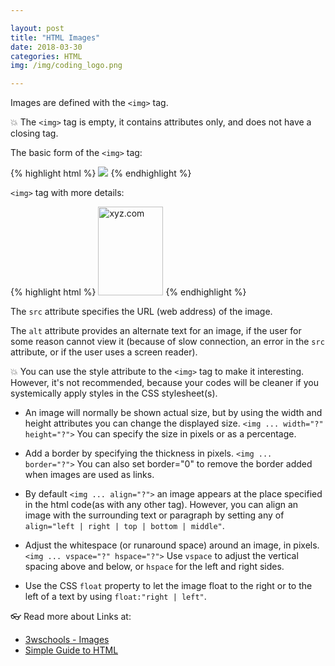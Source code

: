 ```yaml
---

layout: post
title: "HTML Images"
date: 2018-03-30
categories: HTML
img: /img/coding_logo.png

---
```


Images are defined with the `<img>` tag.

💥 The `<img>` tag is empty, it contains attributes only, and does not have a closing tag.

The basic form of the `<img>` tag:

{% highlight html %}
  <img src="url">
{% endhighlight %}

`<img>` tag with more details:

{% highlight html %}
  <img src="xyz.jpg" alt="xyz.com" width="104" height="142">
{% endhighlight %}

The `src` attribute specifies the URL (web address) of the image.

The `alt` attribute provides an alternate text for an image, if the user for some reason cannot view it (because of slow connection, an error in the `src` attribute, or if the user uses a screen reader).

💥 You can use the style attribute to the `<img>` tag to make it interesting. However, it's not recommended, because your codes will be cleaner if you systemically apply styles in the CSS stylesheet(s).

- An image will normally be shown actual size, but by using the width and height attributes you can change the displayed size. `<img ... width="?" height="?">` You can specify the size in pixels or as a percentage.

- Add a border by specifying the thickness in pixels. `<img ... border="?">` You can also set border="0" to remove the border added when images are used as links.

- By default `<img ... align="?">` an image appears at the place specified in the html code(as with any other tag). However, you can align an image with the surrounding text or paragraph by setting any of `align="left | right | top | bottom | middle"`.

- Adjust the whitespace (or runaround space) around an image, in pixels. `<img ... vspace="?" hspace="?">` Use `vspace` to adjust the vertical spacing above and below, or `hspace` for the left and right sides.

- Use the CSS `float` property to let the image float to the right or to the left of a text by using `float:"right | left"`.

👓 Read more about Links at:

- [3wschools - Images](https://www.w3schools.com/html/html_images.asp)
- [Simple Guide to HTML](http://www.simplehtmlguide.com/images.php)
